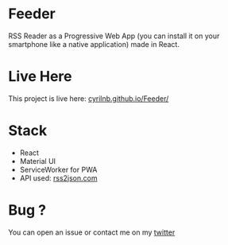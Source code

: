# Feeder

RSS Reader as a Progressive Web App (you can install it on your smartphone like a native application) made in React.

# Live Here
This project is live here: [cyrilnb.github.io/Feeder/](https://cyrilnb.github.io/Feeder/)

# Stack

- React
- Material UI
- ServiceWorker for PWA
- API used: [rss2json.com](https://rss2json.com)

# Bug ?
You can open an issue or contact me on my [twitter](https://twitter.com/CyrilNb)
